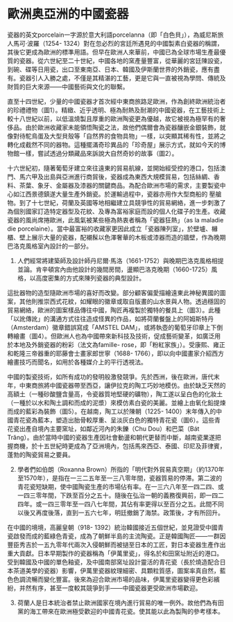 # 歐洲奥亞洲的中國瓷器  

瓷器的英文porcelain一字源於意大利語porcelanna（即「白色貝」），為威尼斯旅人馬可·波羅（1254- 1324）對在忽必烈的宮廷所遇見的中國製素白瓷器的稱謂，其後它更成為歐洲的標準用語。但早在歐洲人來華前，中國已為全球市場生產最優質的瓷器。從六世紀至二十世紀，中國各地的窯產量豐富，從華麗的宮廷陳設瓷，到碗、碟等日用瓷，出口至東南亞、日本、韓國及伊斯蘭世界的外銷瓷，應有盡有。瓷器引人入勝之處，不僅是其精湛的工藝，更是它與一直被視為學問、傳統及財質的巨大來源——中國藝術與文化的聯繫。  

直至十四世紀，少量的中國瓷器才首次經中東商旅路足歐洲，作為創終歐洲統治者的珍禮禮物（圖1）。精緻、近乎透明、極為耐熱及耐潮的中國瓷器，在工藝技術上較十八世紀以前，以低溫燒製且厚重的歐洲陶瓷更為優越，故它被視為極罕有的奢侈品。由於歐洲收藏家未能領悟陶瓷之法，故他們偶爾會為瓷器釀嵌金銀裝飾，就像對待駝鳥蛋及大型貝殼等「自然界的食物具物」一樣，以突顯其稀有性，並將之轉化成截然不同的器物。這種擺滿奇珍異品的「珍奇屋」展示方式，就如今天的博物館一樣，嘗試透過分類藏品來訴說大自然奇妙的故事（圖2）。  

十六世紀初，隨著葡萄牙建立來往遠東的貿易航線，並開始經受控的港口，包括澳門、馬六甲及出島與亞洲進行商貿後，瓷器成為東西大規模貿易，包括絲綢、香料、茶葉、象牙、金屬器及漆器的關鍵商品。為配合歐洲市場的需求，主要製瓷中心如江西景德鎮遂大量生產外銷瓷。於運輸過程中，瓷器亦用作大型商船的  壓艙物。到了十七世紀，荷蘭及英國等地相繼建立具競爭性的貿易網絡，進一步刺激了為個別國家訂造特定器型及花紋、及專為富裕家庭而設的個人化碟子的生產。收藏瓷器的風尚席捲歐洲，此風氣被某些極為熱衷者稱為「瓷器狂熱」（as la maladie die porcelaine）。當中最富裕的收藏家更因此成立「瓷器陳列室」，於壁壚、櫞櫃、壁上展示大量的瓷器，配襯髹以色澤奢華的木板或漆器而造的牆壁，作為晚期巴洛克風格室內設計的一部分。  

1. 人們經常將建築師及設計師丹尼爾·馬洛（1661-1752）與晚期巴洛克風格相提並論。肯辛頓宮內由他設計的幾間房間，盪顯巴洛克晚期（1660-1725）風格，以高度密集的方式來陳列瓷器的典型設計。  

這批器物的造型隨歐洲市場的喜好而改變。部分顧客偏愛描繪遠東此神秘異國的圖案，其他則推崇西式花紋，如耀眼的徽章或取自版畫的山水景與人物。透過穩固的貿易網絡，歐洲的圖案樣品傳往中國，陶匠再複製於獨特的餐具上（圖3）。此種「以訛傳訛」的溝通方式往往造成怪異的作品，如將荷蘭餐盤上的阿姆斯特丹（Amsterdam）徽章錯誤寫成「AMSTEL DAM」，或將執壺的葡萄牙印章上下倒轉繪畫（圖4）。但歐洲人也為中國帶來新科技及技術，促成藝術變革，如廣泛用於本地及外銷瓷器的粉彩（法文為famille- rose，即「粉紅家族」）。受康熙、雍正和乾隆三帝器重的耶藤會士畫家郎世寧（1688- 1766），即以向中國畫家介紹西方繪畫技巧而聞名，如用於各種媒介上的平行透視法。  

中國的製瓷技術，如所有成功的發明般激發競爭。先於西洲，後在歐洲，唐代末年，中東商旅將中國瓷器帶至西亞，讓伊拉克的陶工巧妙地模仿。由於缺乏天然的高額土（一種砂酸鹽含量高，令瓷器質地堅硬的礦物），陶工遂以呈白色的化妝土（一種於以水和陶土調和而成的泥漿）來模仿素白瓷的美麗。並繪上由氧化鉛提煉而成的藍彩為裝飾（圖5）。在越南，陶工以於陳朝（1225- 1400）末年傳入的中國青花瓷為藍本，塑造出胎骨較厚重、呈淡灰白色的獨特青花瓷（圖6）。這些青花瓷出產自境內主要窯址，如鄰近河內的朱鑠（Chu Dou）和巴菜（Bát Trăng）。由於當時中國的瓷器生產因社會動盪和朝代更替而中斷，越南瓷業遂把握商機，於十五世紀時更成為了亞洲境內，包括馬來西亞、泰國、印尼及菲律賓，蓬勃的陶瓷貿易之要員。  

2. 學者們如伯朗（Roxanna Brown）所指的「明代對外貿易真空期」（約1370年至1570年），是指在一三二五年至一三八零年間，瓷器質易的停滞。第二波的青花瓷短缺期，使中國陶瓷生產的市場佔有率。在一三六八年至一四二四、或一四三零年間，下跌至百分之五十。隨後在弘治一朝的義務復興前，即一四二四年。或一四三零年至一四八七年間，其佔有率更得以至百分之五。此間不同以後又再度後落，直到一五六七年，明廷撤銷了海禁。政策後，才有所回升。

在中國的境境，高麗皇朝（918- 1392）統治韓國接近五個世紀，並見證受中國青瓷啟發而成的藍綠色青瓷，成為了朝鮮半島的主流陶瓷。正是韓國陶匠——一群因豐臣秀吉於一五九零年代兩次入侵朝鮮而被撾至日本的工匠，對日本瓷器生產作出重大貢獻。日本早期製作的瓷器稱為「伊萬里瓷」，得名於和田窯址附近的港口。受到韓國及中國的單色釉瓷，及中國南部窯址設計靈活的青花瓷（長於燒造配合日本茶道美學的瓷器）影響，伊萬里瓷器紋理細密、具顆粒質感，圖案率真自然，藍色色調流暢而變化豐富。後來為迎合歐洲市場的品味，伊萬里瓷器變得更色彩繽紛，并然有序，甚至一度較其競爭到手——中國瓷器更受歐洲市場歡迎。

3. 荷蘭人是日本統治者禁止歐洲國家在境內進行貿易的唯一例外。故他們為有田黨的海工帶來在歐洲極受歡迎的中國青花瓷。使其能以此為製陶的參考樣本。  